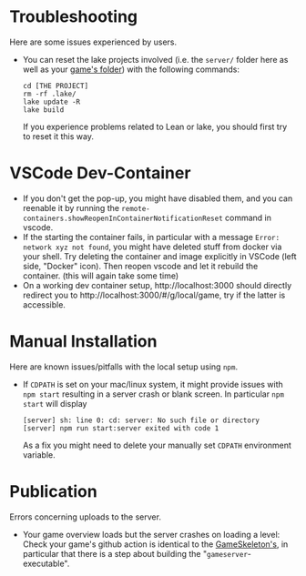 # Troubleshooting

Here are some issues experienced by users.

- You can reset the lake projects involved (i.e. the `server/` folder here as well as your [game's folder](https://github.com/hhu-adam/GameSkeleton)) with the following commands:
  ```
  cd [THE PROJECT]
  rm -rf .lake/
  lake update -R
  lake build
  ```
  If you experience problems related to Lean or lake, you should first try to reset it this way.

# VSCode Dev-Container
* If you don't get the pop-up, you might have disabled them, and you can reenable it by
  running the `remote-containers.showReopenInContainerNotificationReset` command in vscode.
* If the starting the container fails, in particular with a message `Error: network xyz not found`,
  you might have deleted stuff from docker via your shell. Try deleting the container and image
  explicitly in VSCode (left side, "Docker" icon). Then reopen vscode and let it rebuild the
  container. (this will again take some time)
* On a working dev container setup, http://localhost:3000 should directly redirect you to http://localhost:3000/#/g/local/game, try if the latter is accessible.


# Manual Installation
Here are known issues/pitfalls with the local setup using `npm`.

* If `CDPATH` is set on your mac/linux system, it might provide issues with `npm start` resulting in a server crash or blank screen. In particular `npm start` will display
  ```
  [server] sh: line 0: cd: server: No such file or directory
  [server] npm run start:server exited with code 1
  ```
  As a fix you might need to delete your manually set `CDPATH` environment variable.

# Publication
Errors concerning uploads to the server.

* Your game overview loads but the server crashes on loading a level: Check your game's github action is identical to the [GameSkeleton's](https://github.com/hhu-adam/GameSkeleton/blob/main/.github/workflows/build.yml), in particular that there is a step about building the "`gameserver`-executable".
